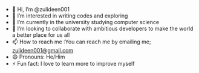 - 👋 Hi, I’m @zulideen001
- 👀 I’m interested in writing codes and exploring
- 🌱 I’m currently in the university studying computer science
- 💞️ I’m looking to collaborate with ambitious developers to make the world a better place for us all
- 📫 How to reach me :You can reach me by emailing me; zulideen001@gmail.com
- 😄 Pronouns: He/Him
- ⚡ Fun fact: I love to learn more to improve myself

<!---
I really want to intern with companies through out my studies in the university to equip me for a better and brighter future
--->
